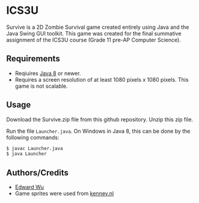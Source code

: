 # ICS3U
Survive is a 2D Zombie Survival game created entirely using Java and the Java Swing GUI toolkit. This game was created for the final summative assignment of the ICS3U course (Grade 11 pre-AP Computer Science).

## Requirements
- Reqiuires [Java 8](https://www.oracle.com/ca-en/java/technologies/javase/javase-jdk8-downloads.html) or newer.
- Requires a screen resolution of at least 1080 pixels x 1080 pixels. This game is not scalable.

## Usage
Download the Survive.zip file from this github repository. Unzip this zip file.

Run the file `Launcher.java`. On Windows in Java 8, this can be done by the following commands:
```sh
$ javac Launcher.java
$ java Launcher
```

## Authors/Credits
- [Edward Wu](https://github.com/edwu0029)
- Game sprites were used from [kenney.nl](https://www.kenney.nl/)
